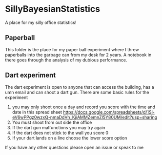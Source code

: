 # SillyBayesianStatistics
A place for my silly office statistics!

## Paperball
This folder is the place for my paper ball experiment where I threw paperballs into the garbage can from my desk for 2 years. A notebook in there goes through the analysis of my dubious performance.

## Dart experiment
The dart experiment is open to anyone that can access the building, has a umn email and can shoot a dart gun. There are some basic rules for the experiment
1) you may only shoot once a day and record you score with the time and date in this spread sheet https://docs.google.com/spreadsheets/d/1Sl-eV6wPPgz0wzxQ-nmaDdVh_KjiAMMZemnZl5Y80UM/edit?usp=sharing
2) You must shoot from out side the office
3) If the dart gun malfunctions you may try again
4) If the dart does not stick to the wall you score 0
5) If your dart lands on a line choose the lower score option

If you have any other questions please open an issue or speak to me
